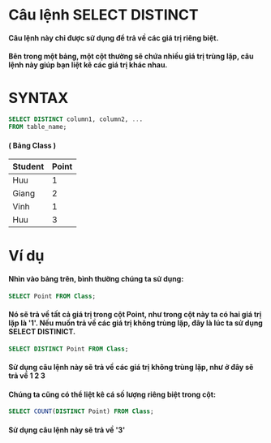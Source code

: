 # Câu lệnh SELECT DISTINCT
#### Câu lệnh này chỉ được sử dụng để trả về các giá trị riêng biệt.
#### Bên trong một bảng, một cột thường sẽ chứa nhiều giá trị trùng lặp, câu lệnh này giúp bạn liệt kê các giá trị khác nhau.

# SYNTAX
```sql
SELECT DISTINCT column1, column2, ...
FROM table_name;
```

#### ( Bảng Class )
| Student    | Point       |
| -----------| ----------- |
| Huu        | 1           |
| Giang      | 2           |
| Vinh       | 1           |
| Huu        | 3           |

# Ví dụ

#### Nhìn vào bảng trên, bình thường chúng ta sử dụng:

```sql
SELECT Point FROM Class;
```

#### Nó sẽ trả về tất cả giá trị trong cột Point, như trong cột này ta có hai giá trị lặp là '1'. Nếu muốn trả về các giá trị không trùng lặp, đây là lúc ta sử dụng SELECT DISTINICT.

```sql
SELECT DISTINCT Point FROM Class;
```

#### Sử dụng câu lệnh này sẽ trả về các giá trị không trùng lặp, như ở đây sẽ trả về 1 2 3
#### Chúng ta cũng có thể liệt kê cá số lượng riêng biệt trong cột:

```sql
SELECT COUNT(DISTINCT Point) FROM Class;
```
#### Sử dụng câu lệnh này sẽ trả về '3'